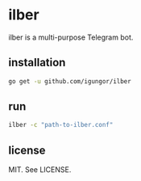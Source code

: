 # ilber

ilber is a multi-purpose Telegram bot.

## installation

```sh
go get -u github.com/igungor/ilber
```

## run

```sh
ilber -c "path-to-ilber.conf"
```

## license

MIT. See LICENSE.
